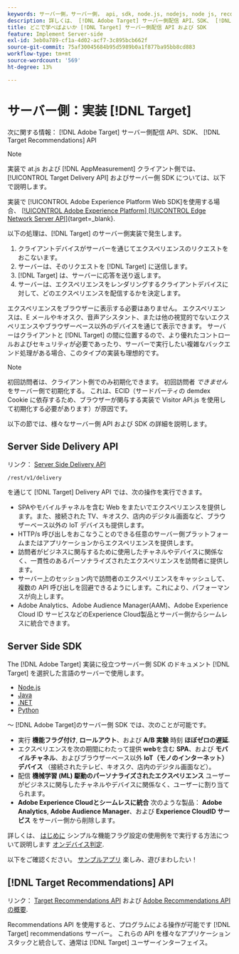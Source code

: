 ```yaml
---
keywords: サーバー側，サーバー側， api, sdk, node.js, nodejs, node js, recommendations api, api, api，サーバー側 1
description: 詳しくは、 [!DNL Adobe Target] サーバー側配信 API、SDK、 [!DNL Target Recommendations] API
title: どこで学べばよいか [!DNL Target] サーバー側配信 API および SDK
feature: Implement Server-side
exl-id: 3eb0a789-cf1a-4d02-acf7-3c895bcb662f
source-git-commit: 75af30045684b95d5989b0a1f877ba95bb8cd883
workflow-type: tm+mt
source-wordcount: '569'
ht-degree: 13%

---
```


# サーバー側：実装 [!DNL Target]

次に関する情報： [!DNL Adobe Target] サーバー側配信 API、SDK、 [!DNL Target Recommendations] API

>[!NOTE]
>
>実装で at.js および [!DNL AppMeasurement] クライアント側では、 [!UICONTROL Target Delivery API] およびサーバー側 SDK については、以下で説明します。
>
>実装で [!UICONTROL Adobe Experience Platform Web SDK]を使用する場合、 [[!UICONTROL Adobe Experience Platform] [!UICONTROL Edge Network Server API]](https://experienceleague.adobe.com/en/docs/experience-platform/edge-network-server-api/overview){target=_blank}.

以下の処理は、[!DNL Target] のサーバー側実装で発生します。

1. クライアントデバイスがサーバーを通じてエクスペリエンスのリクエストをおこないます。
1. サーバーは、そのリクエストを [!DNL Target] に送信します。
1. [!DNL Target] は、サーバーに応答を送り返します。
1. サーバーは、エクスペリエンスをレンダリングするクライアントデバイスに対して、どのエクスペリエンスを配信するかを決定します。

エクスペリエンスをブラウザーに表示する必要はありません。 エクスペリエンスは、E メールやキオスク、音声アシスタント、または他の視覚的でないエクスペリエンスやブラウザーベース以外のデバイスを通じて表示できます。 サーバーはクライアントと [!DNL Target] の間に位置するので、より優れたコントロールおよびセキュリティが必要であったり、サーバーで実行したい複雑なバックエンド処理がある場合、このタイプの実装も理想的です。

>[!NOTE]
>
>初回訪問者は、クライアント側でのみ初期化できます。 初回訪問者 *できません* をサーバー側で初期化する。 これは、ECID（サードパーティの demdex Cookie に依存するため、ブラウザーが関与する実装で Visitor API.js を使用して初期化する必要があります）が原因です。

以下の節では、様々なサーバー側 API および SDK の詳細を説明します。

## Server Side Delivery API

リンク： [Server Side Delivery API](/help/dev/implement/delivery-api/overview.md)

`/rest/v1/delivery`

を通じて [!DNL Target] Delivery API では、次の操作を実行できます。

* SPAやモバイルチャネルを含む Web をまたいでエクスペリエンスを提供します。また、接続された TV、キオスク、店内のデジタル画面など、ブラウザーベース以外の IoT デバイスも提供します。
* HTTP/s 呼び出しをおこなうことのできる任意のサーバー側プラットフォームまたはアプリケーションからエクスペリエンスを提供します。
* 訪問者がビジネスに関与するために使用したチャネルやデバイスに関係なく、一貫性のあるパーソナライズされたエクスペリエンスを訪問者に提供します。
* サーバー上のセッション内で訪問者のエクスペリエンスをキャッシュして、複数の API 呼び出しを回避できるようにします。これにより、パフォーマンスが向上します。
* Adobe Analytics、Adobe Audience Manager(AAM)、Adobe Experience Cloud ID サービスなどのExperience Cloud製品とサーバー側からシームレスに統合できます。

## Server Side SDK

The [!DNL Adobe Target] 実装に役立つサーバー側 SDK のドキュメント [!DNL Target] を選択した言語のサーバーで使用します。

* [Node.js](node-js/overview.md)
* [Java](java/overview.md)
* [.NET](net/overview.md)
* [Python](python/overview.md)

～ [!DNL Adobe Target]のサーバー側 SDK では、次のことが可能です。

* 実行 **機能フラグ付け**, **ロールアウト**、および **A/B 実験** 時刻 **ほぼゼロの遅延**.
* エクスペリエンスを次の期間にわたって提供 **web**&#x200B;を含む **SPA**、および **モバイルチャネル**、およびブラウザーベース以外 **IoT（モノのインターネット）デバイス** （接続されたテレビ、キオスク、店内のデジタル画面など）。
* 配信 **機械学習 (ML) 駆動のパーソナライズされたエクスペリエンス** ユーザーがビジネスに関与したチャネルやデバイスに関係なく、ユーザーに割り当てられます。
* **Adobe Experience Cloudとシームレスに統合** 次のような製品： **Adobe Analytics**, **Adobe Audience Manager**、および **Experience CloudID サービス** をサーバー側から削除します。

詳しくは、 [はじめに](sdk-guides/getting-started/getting-started.md) シンプルな機能フラグ設定の使用例をで実行する方法について説明します [オンデバイス判定](sdk-guides/on-device-decisioning/overview.md).

以下をご確認ください。 [サンプルアプリ](sdk-guides/sample-apps/sample-apps.md) 楽しみ、遊びまわしたい！

## [!DNL Target Recommendations] API

リンク： [Target Recommendations API](https://developers.adobetarget.com/api/recommendations) および [Adobe Recommendations API の概要](../../before-administer/recs-api/overview.md).

Recommendations API を使用すると、プログラムによる操作が可能です [!DNL Target] recommendations サーバー。 これらの API を様々なアプリケーションスタックと統合して、通常は [!DNL Target] ユーザーインターフェイス。
